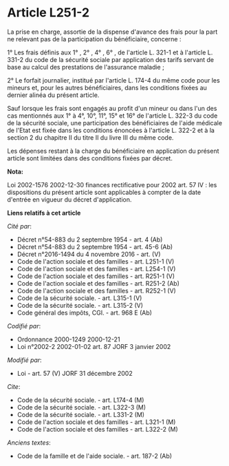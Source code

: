 # Article L251-2

La prise en charge, assortie de la dispense d'avance des frais pour la part ne relevant pas de la participation du
bénéficiaire, concerne :

1° Les frais définis aux 1° , 2° , 4° , 6° , de l'article L. 321-1 et à l'article L. 331-2 du code de la sécurité sociale par
application des tarifs servant de base au calcul des prestations de l'assurance maladie ;

2° Le forfait journalier, institué par l'article L. 174-4 du même code pour les mineurs et, pour les autres bénéficiaires,
dans les conditions fixées au dernier alinéa du présent article.

Sauf lorsque les frais sont engagés au profit d'un mineur ou dans l'un des cas mentionnés aux 1° à 4°, 10°, 11°, 15° et 16°
de l'article L. 322-3 du code de la sécurité sociale, une participation des bénéficiaires de l'aide médicale de l'Etat est
fixée dans les conditions énoncées à l'article L. 322-2 et à la section 2 du chapitre II du titre II du livre III du même
code.

Les dépenses restant à la charge du bénéficiaire en application du présent article sont limitées dans des conditions fixées
par décret.

**Nota:**

Loi 2002-1576 2002-12-30 finances rectificative pour 2002 art. 57 IV : les dispositions du présent article sont applicables à
compter de la date d'entrée en vigueur du décret d'application.

**Liens relatifs à cet article**

_Cité par_:

  - Décret n°54-883 du 2 septembre 1954 - art. 4 (Ab)
  - Décret n°54-883 du 2 septembre 1954 - art. 45-6 (Ab)
  - Décret n°2016-1494 du 4 novembre 2016 - art. (V)
  - Code de l'action sociale et des familles - art. L251-1 (V)
  - Code de l'action sociale et des familles - art. L254-1 (V)
  - Code de l'action sociale et des familles - art. R251-1 (V)
  - Code de l'action sociale et des familles - art. R251-2 (Ab)
  - Code de l'action sociale et des familles - art. R252-1 (V)
  - Code de la sécurité sociale. - art. L315-1 (V)
  - Code de la sécurité sociale. - art. L315-2 (V)
  - Code général des impôts, CGI. - art. 968 E (Ab)

_Codifié par_:

  - Ordonnance 2000-1249 2000-12-21
  - Loi n°2002-2 2002-01-02 art. 87 JORF 3 janvier 2002

_Modifié par_:

  - Loi - art. 57 (V) JORF 31 décembre 2002

_Cite_:

  - Code de la sécurité sociale. - art. L174-4 (M)
  - Code de la sécurité sociale. - art. L322-3 (M)
  - Code de la sécurité sociale. - art. L331-2 (M)
  - Code de l'action sociale et des familles - art. L321-1 (M)
  - Code de l'action sociale et des familles - art. L322-2 (M)

_Anciens textes_:

  - Code de la famille et de l'aide sociale. - art. 187-2 (Ab)
